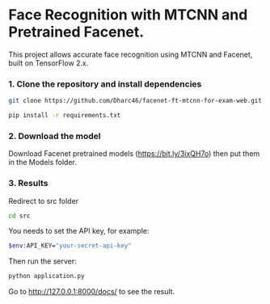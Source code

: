 # Face Recognition with MTCNN and Pretrained Facenet.

This project allows accurate face recognition using MTCNN and Facenet, built on TensorFlow 2.x.

### 1. Clone the repository and install dependencies

```bash
git clone https://github.com/Dharc46/facenet-ft-mtcnn-for-exam-web.git
```

```bash
pip install -r requirements.txt
```

### 2. Download the model

Download Facenet pretrained models (https://bit.ly/3ixQH7o) then put them in the Models folder.

### 3. Results

Redirect to src folder

```bash
cd src
```

You needs to set the API key, for example:

```bash
$env:API_KEY="your-secret-api-key"
```

Then run the server:

```bash
python application.py
```

Go to http://127.0.0.1:8000/docs/ to see the result.


